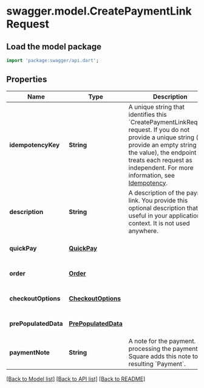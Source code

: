 # swagger.model.CreatePaymentLinkRequest

## Load the model package
```dart
import 'package:swagger/api.dart';
```

## Properties
Name | Type | Description | Notes
------------ | ------------- | ------------- | -------------
**idempotencyKey** | **String** | A unique string that identifies this &#x60;CreatePaymentLinkRequest&#x60; request. If you do not provide a unique string (or provide an empty string as the value), the endpoint treats each request as independent.  For more information, see [Idempotency](https://developer.squareup.com/docs/docs/working-with-apis/idempotency). | [optional] [default to null]
**description** | **String** | A description of the payment link. You provide this optional description that is useful in your application context. It is not used anywhere. | [optional] [default to null]
**quickPay** | [**QuickPay**](QuickPay.md) |  | [optional] [default to null]
**order** | [**Order**](Order.md) |  | [optional] [default to null]
**checkoutOptions** | [**CheckoutOptions**](CheckoutOptions.md) |  | [optional] [default to null]
**prePopulatedData** | [**PrePopulatedData**](PrePopulatedData.md) |  | [optional] [default to null]
**paymentNote** | **String** | A note for the payment. After processing the payment, Square adds this note to the resulting &#x60;Payment&#x60;. | [optional] [default to null]

[[Back to Model list]](../README.md#documentation-for-models) [[Back to API list]](../README.md#documentation-for-api-endpoints) [[Back to README]](../README.md)

